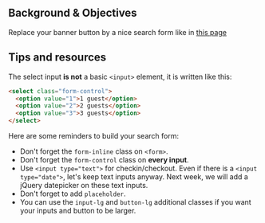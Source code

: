 ## Background & Objectives

Replace your banner button by a nice search form like in [this page](http://lewagon.github.io/bootstrap-challenges/11-Airbnb-search-form/)


## Tips and resources

The select input **is not** a basic `<input>` element, it is written like this:

```html
<select class="form-control">
  <option value="1">1 guest</option>
  <option value="2">2 guests</option>
  <option value="3">3 guests</option>
</select>
```

Here are some reminders to build your search form:

- Don't forget the `form-inline` class on `<form>`.
- Don't forget the `form-control` class on **every input**.
- Use `<input type="text">` for checkin/checkout. Even if there is a `<input type="date">`, let's keep text inputs anyway. Next week, we will add a jQuery datepicker on these text inputs.
- Don't forget to add `placeholder`.
- You can use the `input-lg` and `button-lg` additional classes if you want your inputs and button to be larger.
